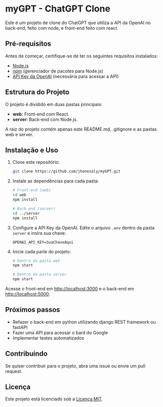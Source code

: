# myGPT - ChatGPT Clone

Este é um projeto de clone do ChatGPT que utiliza a API da OpenAI no back-end, feito com node, e front-end feito com react.

## Pré-requisitos

Antes de começar, certifique-se de ter os seguintes requisitos instalados:

- [Node.js](https://nodejs.org/)
- [npm](https://www.npmjs.com/) (gerenciador de pacotes para Node.js)
- [API Key da OpenAI](https://beta.openai.com/signup/) (necessária para acessar a API)

## Estrutura do Projeto

O projeto é dividido em duas pastas principais:

- **web**: Front-end com React.
- **server**: Back-end com Node.js.

A raiz do projeto contém apenas este README.md, .gitignore e as pastas web e server.

## Instalação e Uso

1. Clone este repositório:

   ```bash
   git clone https://github.com/jhonesaly/myGPT.git
   ```

2. Instale as dependências para cada pasta:

   ```bash
   # Front-end (web)
   cd web
   npm install

   # Back-end (server)
   cd ../server
   npm install
   ```

3. Configure a API Key da OpenAI. Edite o arquivo `.env` dentro da pasta `server` e insira sua chave:

   ```env
   OPENAI_API_KEY=SuaChaveAqui
   ```

4. Inicie cada parte do projeto:

   ```bash
   # Dentro da pasta web
   npm start

   # Dentro da pasta server
   npm start
   ```

Acesse o front-end em [http://localhost:3000](http://localhost:3000) e o back-end em [http://localhost:5000](http://localhost:5000).

## Próximos passos

- Refazer o back-end em python utilizando django REST framework ou fastAPI
- Fazer uma API para acessar o bard do Google
- Implementar testes automatizados

## Contribuindo

Se quiser contribuir para o projeto, abra uma issue ou envie um pull request.

## Licença

Este projeto está licenciado sob a [Licença MIT](LICENSE).